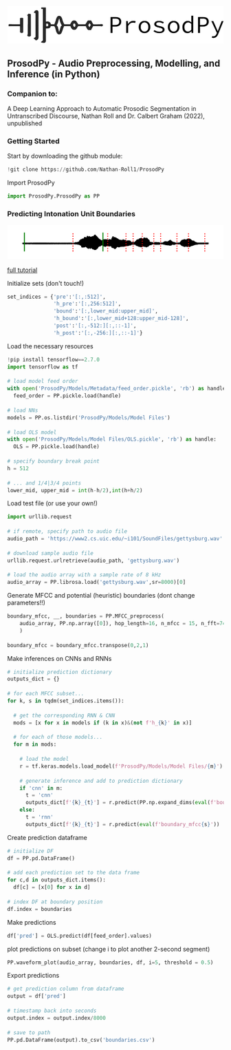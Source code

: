 <div id="header" align="left">
  <img src="https://raw.githubusercontent.com/Nathan-Roll1/ProsodPy/main/Paper/prosodpy_logo_3.png" width="550"/>
</div>

## ProsodPy - Audio Preprocessing, Modelling, and Inference (in Python)
### Companion to: 
A Deep Learning Approach to Automatic Prosodic Segmentation in Untranscribed Discourse, 
Nathan Roll and Dr. Calbert Graham (2022), unpublished

### Getting Started
Start by downloading the github module:
```python
!git clone https://github.com/Nathan-Roll1/ProsodPy
```

Import ProsodPy
```python
import ProsodPy.ProsodPy as PP
```

### Predicting Intonation Unit Boundaries
<div align="left">
  <img src="https://raw.githubusercontent.com/Nathan-Roll1/ProsodPy/main/Paper/sample_prediction.png" width="550"/>
</div>

[full tutorial](https://github.com/Nathan-Roll1/ProsodPy/blob/main/Tutorials/inference.ipynb)

Initialize sets (don't touch!)
```python
set_indices = {'pre':'[:,:512]',
               'h_pre':'[:,256:512]',
               'bound':'[:,lower_mid:upper_mid]',
               'h_bound':'[:,lower_mid+128:upper_mid-128]',
               'post':'[:,-512:][:,::-1]',
               'h_post':'[:,-256:][:,::-1]'}
```
Load the necessary resources

```python
!pip install tensorflow==2.7.0
import tensorflow as tf

# load model feed order
with open('ProsodPy/Models/Metadata/feed_order.pickle', 'rb') as handle:
  feed_order = PP.pickle.load(handle)

# load NNs
models = PP.os.listdir('ProsodPy/Models/Model Files')

# load OLS model
with open('ProsodPy/Models/Model Files/OLS.pickle', 'rb') as handle:
  OLS = PP.pickle.load(handle)
  
# specify boundary break point
h = 512

# ... and 1/4|3/4 points
lower_mid, upper_mid = int(h-h/2),int(h+h/2)
```

Load test file (or use your own!)
```python
import urllib.request

# if remote, specify path to audio file
audio_path = 'https://www2.cs.uic.edu/~i101/SoundFiles/gettysburg.wav'

# download sample audio file
urllib.request.urlretrieve(audio_path, 'gettysburg.wav')

# load the audio array with a sample rate of 8 kHz
audio_array = PP.librosa.load('gettysburg.wav',sr=8000)[0]
```
Generate MFCC and potential (heuristic) boundaries (dont change parameters!!)
``` python
boundary_mfcc, __, boundaries = PP.MFCC_preprocess(
    audio_array, PP.np.array([0]), hop_length=16, n_mfcc = 15, n_fft=743, n_frames = 1024
    )

boundary_mfcc = boundary_mfcc.transpose(0,2,1)
```
Make inferences on CNNs and RNNs
```python
# initialize prediction dictionary
outputs_dict = {}

# for each MFCC subset...
for k, s in tqdm(set_indices.items()):

  # get the corresponding RNN & CNN
  mods = [x for x in models if (k in x)&(not f'h_{k}' in x)]

  # for each of those models...
  for m in mods:

    # load the model
    r = tf.keras.models.load_model(f'ProsodPy/Models/Model Files/{m}')

    # generate inference and add to prediction dictionary
    if 'cnn' in m:
      t = 'cnn'
      outputs_dict[f'{k}_{t}'] = r.predict(PP.np.expand_dims(eval(f'boundary_mfcc{s}'),3))
    else:
      t = 'rnn'
      outputs_dict[f'{k}_{t}'] = r.predict(eval(f'boundary_mfcc{s}'))
```

Create prediction dataframe
```python
# initialize DF
df = PP.pd.DataFrame()

# add each prediction set to the data frame
for c,d in outputs_dict.items():
  df[c] = [x[0] for x in d]

# index DF at boundary position
df.index = boundaries
```
Make predictions
```python
df['pred'] = OLS.predict(df[feed_order].values)
```

plot predictions on subset (change i to plot another 2-second segment)
```python
PP.waveform_plot(audio_array, boundaries, df, i=5, threshold = 0.5)
```

Export predictions
``` python
# get prediction column from dataframe
output = df['pred']

# timestamp back into seconds
output.index = output.index/8000

# save to path
PP.pd.DataFrame(output).to_csv('boundaries.csv')
```
